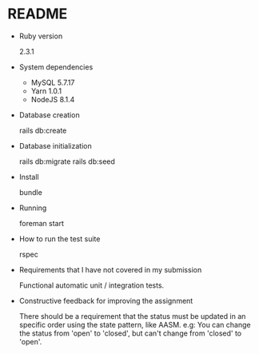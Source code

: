 # README

* Ruby version

  2.3.1

* System dependencies

  - MySQL 5.7.17
  - Yarn 1.0.1
  - NodeJS 8.1.4

* Database creation

  rails db:create

* Database initialization

  rails db:migrate
  rails db:seed

* Install

  bundle

* Running

  foreman start

* How to run the test suite

  rspec

* Requirements that I have not covered in my submission

  Functional automatic unit / integration tests.

* Constructive feedback for improving the assignment

  There should be a requirement that the status must be updated in an specific order using the state pattern, like AASM. e.g: You can change the status from 'open' to 'closed', but can't change from 'closed' to 'open'.

